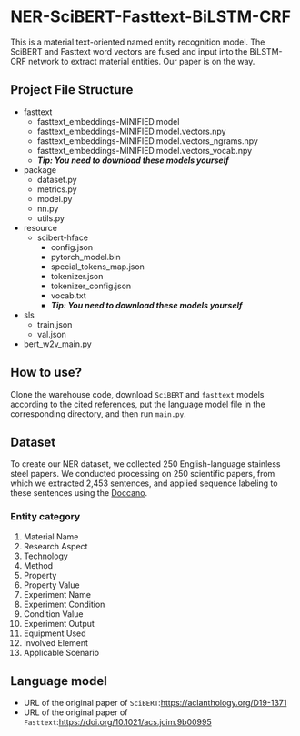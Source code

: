 # NER-SciBERT-Fasttext-BiLSTM-CRF
This is a material text-oriented named entity recognition model. The SciBERT and Fasttext word vectors are fused and input into the BiLSTM-CRF network to extract material entities. Our paper is on the way.

## Project File Structure
* fasttext
    * fasttext_embeddings-MINIFIED.model
    * fasttext_embeddings-MINIFIED.model.vectors.npy
    * fasttext_embeddings-MINIFIED.model.vectors_ngrams.npy
    * fasttext_embeddings-MINIFIED.model.vectors_vocab.npy
    * ___Tip: You need to download these models yourself___
* package
    * dataset.py
    * metrics.py
    * model.py
    * nn.py
    * utils.py
* resource
    * scibert-hface
        * config.json
        * pytorch_model.bin
        * special_tokens_map.json
        * tokenizer.json
        * tokenizer_config.json
        * vocab.txt
        * ___Tip: You need to download these models yourself___
* sls
    * train.json
    * val.json
* bert_w2v_main.py

## How to use?
Clone the warehouse code, download `SciBERT` and `fasttext` models according to the cited references, put the language model file in the corresponding directory, and then run `main.py`.

## Dataset
To create our NER dataset, we collected 250 English-language stainless steel papers. We conducted processing on 250 scientific papers, from which we extracted 2,453 sentences, and applied sequence labeling to these sentences using the [Doccano](https://github.com/doccano/doccano).
### Entity category
1. Material Name
2. Research Aspect
3. Technology
4. Method
5. Property
6. Property Value
7. Experiment Name
8. Experiment Condition
9. Condition Value
10. Experiment Output
11. Equipment Used
12. Involved Element
13. Applicable Scenario

## Language model
* URL of the original paper of `SciBERT`:https://aclanthology.org/D19-1371
* URL of the original paper of `Fasttext`:https://doi.org/10.1021/acs.jcim.9b00995
